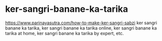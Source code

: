 # ker-sangri-banane-ka-tarika
https://www.parinayasutra.com/how-to-make-ker-sangri-sabzi ker sangri banane ka tarika, ker sangri banane ka tarika online, ker sangri banane ka tarika at home, ker sangri banane ka tarika by expert, etc.

